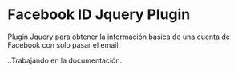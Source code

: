 # Facebook ID Jquery Plugin

Plugin Jquery para obtener la información básica de una cuenta de Facebook con solo pasar el email.









..Trabajando en la documentación.